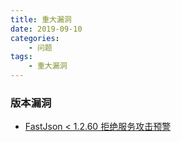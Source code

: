 ```yaml
---
title: 重大漏洞
date: 2019-09-10
categories:
    - 问题
tags:
    - 重大漏洞
---
```


### 版本漏洞
* [FastJson < 1.2.60 拒绝服务攻击预警](https://www.anquanke.com/post/id/185909)

